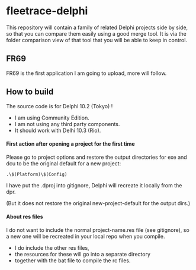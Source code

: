 # fleetrace-delphi

This repository will contain a family of related Delphi projects side by side, so that you can compare them easily using a good merge tool. It is via the folder comparison view of that tool that you will be able to keep in control.

## FR69

FR69 is the first application I am going to upload, more will follow.

## How to build

The source code is for Delphi 10.2 (Tokyo) !

- I am using Community Edition.
- I am not using any third party components.
- It should work with Delhi 10.3 (Rio).

#### First action after opening a project for the first time

Please go to project options and restore the output directories for exe and dcu to be the original default for a new project:

```
.\$(Platform)\$(Config)
```

I have put the .dproj into gitignore, Delphi will recreate it locally from the dpr.

(But it does not restore the original new-project-default for the output dirs.)

#### About res files

I do not want to include the normal project-name.res file (see gitignore),
so a new one will be recreated in your local repo when you compile.

- I do include the other res files,
- the resources for these will go into a separate directory
- together with the bat file to compile the rc files.



